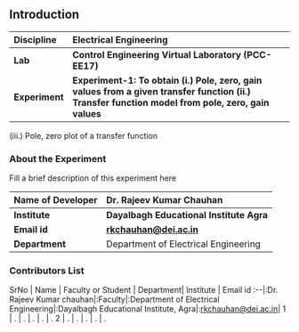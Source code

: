 ## Introduction


<b>Discipline | <b>Electrical Engineering 
:--|:--|
<b> Lab | <b> Control Engineering Virtual Laboratory (PCC-EE17)
<b> Experiment|     <b> Experiment-1: To obtain (i.) Pole, zero, gain values from a given transfer function (ii.) Transfer function model from pole, zero, gain values
(iii.) Pole, zero plot of a transfer function 

### About the Experiment 

Fill a brief description of this experiment here

<b>Name of Developer | <b> Dr. Rajeev Kumar Chauhan 
:--|:--|
<b> Institute | <b>  Dayalbagh Educational Institute Agra 
<b> Email id|     <b>  rkchauhan@dei.ac.in 
<b> Department |  Department of Electrical Engineering 

### Contributors List

SrNo | Name | Faculty or Student | Department| Institute | Email id
:--|:Dr. Rajeev Kumar chauhan|:Faculty|:Department of Electrical Engineering|:Dayalbagh Educational Institute, Agra|:rkchauhan@dei.ac.in|
1 | . | . | . | . | .
2 | . | . | . | . | .
